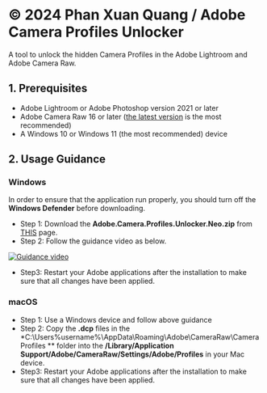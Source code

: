 # © 2024 Phan Xuan Quang / Adobe Camera Profiles Unlocker
A tool to unlock the hidden Camera Profiles in the Adobe Lightroom and Adobe Camera Raw.
## 1. Prerequisites
- Adobe Lightroom or Adobe Photoshop version 2021 or later
- Adobe Camera Raw 16 or later ([the latest version](https://helpx.adobe.com/vn_vi/camera-raw/kb/camera-raw-plug-in-installer.html) is the most recommended)
- A Windows 10 or Windows 11 (the most recommended) device
## 2. Usage Guidance
### Windows
In order to ensure that the application run properly, you should turn off the **Windows Defender** before downloading.
- Step 1: Download the **Adobe.Camera.Profiles.Unlocker.Neo.zip** from [THIS](https://github.com/phanxuanquang/Adobe-Camera-Profiles-Unlocker/releases/latest) page.
- Step 2: Follow the guidance video as below.

[![Guidance video](https://github.com/user-attachments/assets/82dab174-6238-4be7-9ed3-98f67e504c77)](https://vt.tiktok.com/ZSY2vmhyH)

- Step3: Restart your Adobe applications after the installation to make sure that all changes have been applied.

### macOS 
- Step 1: Use a Windows device and follow above guidance
- Step 2: Copy the **.dcp** files in the *C:\Users\%username%\AppData\Roaming\Adobe\CameraRaw\CameraProfiles ** folder into the **/Library/Application Support/Adobe/CameraRaw/Settings/Adobe/Profiles** in your Mac device.
- Step3: Restart your Adobe applications after the installation to make sure that all changes have been applied.
